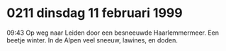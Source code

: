 # 0211 dinsdag 11 februari 1999
09:43 	Op weg naar Leiden door een besneeuwde Haarlemmermeer. Een beetje winter. In de Alpen veel sneeuw, lawines, en doden.